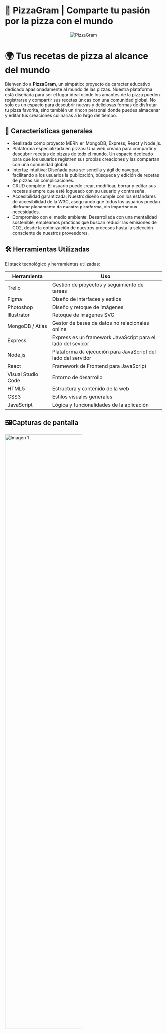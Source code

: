 # 🍕 PizzaGram | Comparte tu pasión por la pizza con el mundo

<p align="center">
  <img src="https://imgur.com/BxkHVXv.jpg" alt="PizzaGram"/>
</p>



# 🌍 Tus recetas de pizza al alcance del mundo

Bienvenido a **PizzaGram**, un simpático proyecto de caracter educativo dedicado apasionadamente al mundo de las pizzas. Nuestra plataforma está diseñada para ser el lugar ideal donde los amantes de la pizza pueden registrarse y compartir sus recetas únicas con una comunidad global. No solo es un espacio para descubrir nuevas y deliciosas formas de disfrutar tu pizza favorita, sino también un rincón personal donde puedes almacenar y editar tus creaciones culinarias a lo largo del tiempo.

## 🧭 Caracteristicas generales

- Realizada como proyecto MERN en MongoDB, Express, React y Node.js.
- Plataforma especializada en pizzas: Una web creada para compartir y descubrir recetas de pizzas de todo el mundo. Un espacio dedicado para que los usuarios registren sus propias creaciones y las compartan con una comunidad global.
- Interfaz intuitiva: Diseñada para ser sencilla y ágil de navegar, facilitando a los usuarios la publicación, búsqueda y edición de recetas de pizzas sin complicaciones.
- CRUD completo: El usuario puede crear, modificar, borrar y editar sus recetas siempre que esté logueado con su usuario y contraseña.
- Accesibilidad garantizada: Nuestro diseño cumple con los estándares de accesibilidad de la W3C, asegurando que todos los usuarios puedan disfrutar plenamente de nuestra plataforma, sin importar sus necesidades.
- Compromiso con el medio ambiente: Desarrollada con una mentalidad sostenible, empleamos prácticas que buscan reducir las emisiones de CO2, desde la optimización de nuestros procesos hasta la selección consciente de nuestros proveedores.


## 🛠️ Herramientas Utilizadas
El stack tecnológico y herramientas utilizadas:

| Herramienta       | Uso                                       |
|-------------------|-------------------------------------------|
| Trello            | Gestión de proyectos y seguimiento de tareas |
| Figma             | Diseño de interfaces y estilos             |
| Photoshop         | Diseño y retoque de imágenes               |
| Illustrator       | Retoque de imágenes SVG                    |
| MongoDB / Atlas   | Gestor de bases de datos no relacionales online |
| Express | Express es un framework JavaScript para el lado del sevidor |
| Node.js           | Plataforma de ejecución para JavaScript del lado del servidor |
| React             | Framework de Frontend para JavaScript |
| Visual Studio Code| Entorno de desarrollo                      |
| HTML5             | Estructura y contenido de la web           |
| CSS3              | Estilos visuales generales                 |
| JavaScript        | Lógica y funcionalidades de la aplicación  |

## 🖼️Capturas de pantalla



<img src="https://imgur.com/C3uUMl1.jpg" style="width: 70%;" alt="Imagen 1">
<img src="https://imgur.com/nNchgog.jpg" style="width: 70%;" alt="Imagen 2">
<img src="https://imgur.com/7Qbooqc.jpg" style="width: 70%;" alt="Imagen 3">
<img src="https://imgur.com/UXpQfTk.jpg" style="width: 70%;" alt="Imagen 4">


## 📜 ️Instrucciones
- Clonar repositorio y entrar en la carpeta raiz
- En la consola de comandos cd server y `npm install` 
- En la consola de comandos cd client `npm install` 
- Conectar el Backend con MongoDB, para ello:
 Ir a la ruta `server/src/index.js` y cambiar la siguiente cadena con la que nos ofrezca MongoDB: 
 ````mongoose.connect(
  "mongodb+srv://usuario:contraseña@recipes.olew0we.mongodb.net/?retryWrites=true&w=majority&appName=recipes"
)````

---

Creado por [JREdesign](https://github.com/JREdesign)  

Proyecto: https://github.com/JREdesign/PizzaGram


![Static Badge](https://img.shields.io/badge/Version-5.0-green) ![Static Badge](https://img.shields.io/badge/Version%20API-2.1-blue)



[![GitHub Streak](https://streak-stats.demolab.com?user=JREdesign&theme=material&locale=es&date_format=j%20M%5B%20Y%5D)](https://git.io/streak-stats)
